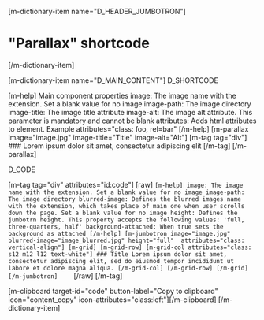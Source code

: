 [m-dictionary-item name="D_HEADER_JUMBOTRON"]
  # "Parallax" shortcode
[/m-dictionary-item]

[m-dictionary-item name="D_MAIN_CONTENT"]
  D_SHORTCODE

  [m-help]
    Main component properties
    image: The image name with the extension. Set a blank value for no image
    image-path: The image directory
    image-title: The image title attribute
    image-alt: The image alt attribute. This parameter is mandatory and cannot be blank
    attributes: Adds html attributes to element. Example attributes="class: foo, rel=bar"
  [/m-help]
  [m-parallax image="image.jpg" image-title="Title" image-alt="Alt"]
    [m-tag tag="div"]
      ### Lorem ipsum dolor sit amet, consectetur adipiscing elit
    [/m-tag]
  [/m-parallax]  

  D_CODE

  [m-tag tag="div" attributes="id:code"]
    [raw]
    ```
    [m-help]
      image: The image name with the extension. Set a blank value for no image
      image-path: The image directory
      blurred-image: Defines the blurred images name with the extension, which takes place of main one when user scrolls down the page. Set a blank value for no image
      height: Defines the jumbotrn height. This property accepts the following values: 'full, three-quarters, half'
      background-attached: When true sets the background as attached
    [/m-help]
    [m-jumbotron image="image.jpg" blurred-image="image_blurred.jpg" height="full"  attributes="class: vertical-align"]
      [m-grid]
        [m-grid-row]
          [m-grid-col attributes="class: s12 m12 l12 text-white"]
            ### Title
            Lorem ipsum dolor sit amet, consectetur adipiscing elit, sed do eiusmod tempor incididunt ut labore et dolore magna aliqua.
          [/m-grid-col]
        [/m-grid-row]
      [/m-grid]
    [/m-jumbotron]    
    ```
    [/raw]
  [/m-tag]  

  [m-clipboard target-id="code" button-label="Copy to clipboard" icon="content_copy" icon-attributes="class:left"][/m-clipboard]
[/m-dictionary-item]
